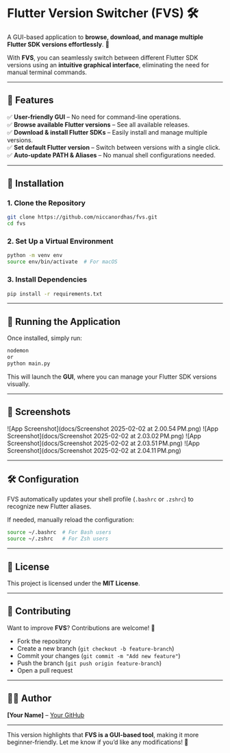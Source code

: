 # **Flutter Version Switcher (FVS) 🛠️**  
A GUI-based application to **browse, download, and manage multiple Flutter SDK versions effortlessly**. 🚀  

With **FVS**, you can seamlessly switch between different Flutter SDK versions using an **intuitive graphical interface**, eliminating the need for manual terminal commands.  

---

## **📌 Features**  
✅ **User-friendly GUI** – No need for command-line operations.  
✅ **Browse available Flutter versions** – See all available releases.  
✅ **Download & install Flutter SDKs** – Easily install and manage multiple versions.  
✅ **Set default Flutter version** – Switch between versions with a single click.  
✅ **Auto-update PATH & Aliases** – No manual shell configurations needed.  

---

## **🔧 Installation**  

### **1. Clone the Repository**  
```bash
git clone https://github.com/niccanordhas/fvs.git
cd fvs
```

### **2. Set Up a Virtual Environment**  
```bash
python -m venv env
source env/bin/activate  # For macOS
```

### **3. Install Dependencies**  
```bash
pip install -r requirements.txt
```

---

## **🚀 Running the Application**  

Once installed, simply run:  
```bash
nodemon
or
python main.py
```
This will launch the **GUI**, where you can manage your Flutter SDK versions visually.  

---

## **📸 Screenshots**  
![App Screenshot](docs/Screenshot 2025-02-02 at 2.00.54 PM.png)
![App Screenshot](docs/Screenshot 2025-02-02 at 2.03.02 PM.png)
![App Screenshot](docs/Screenshot 2025-02-02 at 2.03.51 PM.png)
![App Screenshot](docs/Screenshot 2025-02-02 at 2.04.11 PM.png)

---

## **🛠️ Configuration**  

FVS automatically updates your shell profile (`.bashrc` or `.zshrc`) to recognize new Flutter aliases.  

If needed, manually reload the configuration:  
```bash
source ~/.bashrc  # For Bash users
source ~/.zshrc   # For Zsh users
```

---

## **📜 License**  
This project is licensed under the **MIT License**.

---

## **🙌 Contributing**  
Want to improve **FVS**? Contributions are welcome! 🎉  
- Fork the repository  
- Create a new branch (`git checkout -b feature-branch`)  
- Commit your changes (`git commit -m "Add new feature"`)  
- Push the branch (`git push origin feature-branch`)  
- Open a pull request  

---

## **👨‍💻 Author**  
**[Your Name]** – [Your GitHub](https://github.com/your-username)  

---

This version highlights that **FVS is a GUI-based tool**, making it more beginner-friendly. Let me know if you’d like any modifications! 🚀